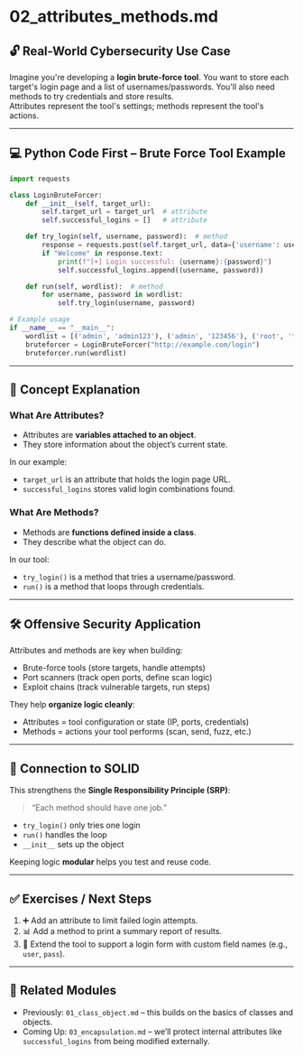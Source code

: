 
# 02_attributes_methods.md

## 🔓 Real-World Cybersecurity Use Case

Imagine you're developing a **login brute-force tool**. You want to store each target's login page and a list of usernames/passwords. You'll also need methods to try credentials and store results.  
Attributes represent the tool's settings; methods represent the tool's actions.

---

## 💻 Python Code First – Brute Force Tool Example

```python
import requests

class LoginBruteForcer:
    def __init__(self, target_url):
        self.target_url = target_url  # attribute
        self.successful_logins = []   # attribute

    def try_login(self, username, password):  # method
        response = requests.post(self.target_url, data={'username': username, 'password': password})
        if "Welcome" in response.text:
            print(f"[+] Login successful: {username}:{password}")
            self.successful_logins.append((username, password))

    def run(self, wordlist):  # method
        for username, password in wordlist:
            self.try_login(username, password)

# Example usage
if __name__ == "__main__":
    wordlist = [('admin', 'admin123'), ('admin', '123456'), ('root', 'toor')]
    bruteforcer = LoginBruteForcer("http://example.com/login")
    bruteforcer.run(wordlist)
```

---

## 📘 Concept Explanation

### What Are Attributes?
- Attributes are **variables attached to an object**.
- They store information about the object’s current state.

In our example:
- `target_url` is an attribute that holds the login page URL.
- `successful_logins` stores valid login combinations found.

### What Are Methods?
- Methods are **functions defined inside a class**.
- They describe what the object can do.

In our tool:
- `try_login()` is a method that tries a username/password.
- `run()` is a method that loops through credentials.

---

## 🛠 Offensive Security Application

Attributes and methods are key when building:
- Brute-force tools (store targets, handle attempts)
- Port scanners (track open ports, define scan logic)
- Exploit chains (track vulnerable targets, run steps)

They help **organize logic cleanly**:
- Attributes = tool configuration or state (IP, ports, credentials)
- Methods = actions your tool performs (scan, send, fuzz, etc.)

---

## 🔐 Connection to SOLID

This strengthens the **Single Responsibility Principle (SRP)**:
> “Each method should have one job.”

- `try_login()` only tries one login
- `run()` handles the loop
- `__init__` sets up the object

Keeping logic **modular** helps you test and reuse code.

---

## ✅ Exercises / Next Steps

1. ➕ Add an attribute to limit failed login attempts.
2. 📊 Add a method to print a summary report of results.
3. 🔐 Extend the tool to support a login form with custom field names (e.g., `user`, `pass`).

---

## 🔗 Related Modules

- Previously: `01_class_object.md` – this builds on the basics of classes and objects.
- Coming Up: `03_encapsulation.md` – we’ll protect internal attributes like `successful_logins` from being modified externally.

